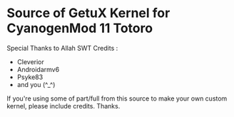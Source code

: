Source of GetuX Kernel for CyanogenMod 11 Totoro
================================================

Special Thanks to Allah SWT
Credits :
- Cleverior
- Androidarmv6
- Psyke83
- and you (^_^)

If you're using some of part/full from this source to make your own custom kernel, please include credits. Thanks.
